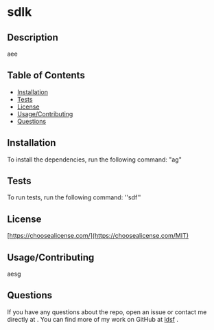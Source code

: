 
  # sdlk

  ## Description
  aee

  ## Table of Contents

  * [Installation](#installation)
  * [Tests](#tests)
  * [License](#license)
  * [Usage/Contributing](#usage/contributing)
  * [Questions](#questions)

  ## Installation
  To install the dependencies, run the following command: 
      "ag"

  ## Tests
  To run tests, run the following command: 
      ''sdf''

  ## License

  [https://choosealicense.com/](https://choosealicense.com/MIT)

  ## Usage/Contributing
  aesg
  


  ## Questions
  If you have any questions about the repo, open an issue or contact me directly at <sdlkf>.  You can find more of my work on GitHub at 
  [ldsf](https://gihub.com/ldsf)
  .


